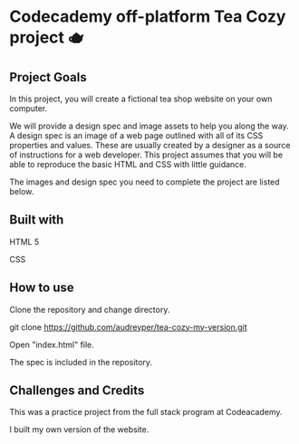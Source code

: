 
# Codecademy off-platform Tea Cozy project 🫖 

## Project Goals

In this project, you will create a fictional tea shop website on your own computer.

We will provide a design spec and image assets to help you along the way. A design spec is an image of a web page outlined with all of its CSS properties and values. These are usually created by a designer as a source of instructions for a web developer. This project assumes that you will be able to reproduce the basic HTML and CSS with little guidance.

The images and design spec you need to complete the project are listed below.


## Built with

HTML 5

CSS

## How to use

Clone the repository and change directory.

git clone https://github.com/audreyper/tea-cozy-my-version.git

Open "index.html" file.

The spec is included in the repository.


## Challenges and Credits

This was a practice project from the full stack program at Codeacademy.

I built my own version of the website.  

